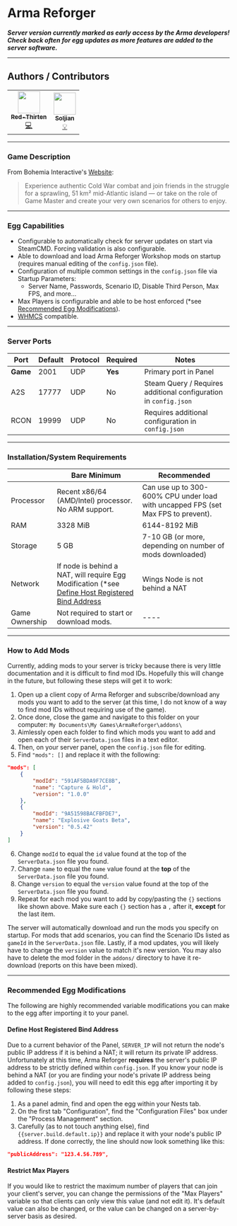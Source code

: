 # Arma Reforger

***Server version currently marked as early access by the Arma developers! Check back often for egg updates as more features are added to the server software.***
___

## Authors / Contributors

<!-- prettier-ignore-start -->
<!-- markdownlint-disable -->
<table>
    <tr>
        <td align="center">
            <a href="https://github.com/lilkingjr1">
                <img src="https://avatars.githubusercontent.com/u/4533989" width="50px;" alt=""/><br /><sub><b>Red-Thirten</b></sub>
            </a>
            <br />
            <a href="https://github.com/parkervcp/eggs/commits?author=lilkingjr1" title="Codes">💻</a>
        </td>
        <td align="center">
            <a href="https://github.com/Soljian">
                <img src="https://avatars.githubusercontent.com/u/4036453" width="50px;" alt=""/><br /><sub><b>Soljian</b></sub>
            </a>
            <br />
            <a href="https://github.com/parkervcp/eggs/commits?author=Soljian" title="Contributor">💡</a>
        </td>
    </tr>
</table>
<!-- markdownlint-enable -->
<!-- prettier-ignore-end -->

___

### Game Description

From Bohemia Interactive's [Website](https://reforger.armaplatform.com/):
> Experience authentic Cold War combat and join friends in the struggle for a sprawling, 51 km² mid-Atlantic island — or take on the role of Game Master and create your very own scenarios for others to enjoy.
___

### Egg Capabilities

- Configurable to automatically check for server updates on start via SteamCMD. Forcing validation is also configurable.
- Able to download and load Arma Reforger Workshop mods on startup (requires manual editing of the `config.json` file).
- Configuration of multiple common settings in the `config.json` file via Startup Parameters:
  - Server Name, Passwords, Scenario ID, Disable Third Person, Max FPS, and more...
- Max Players is configurable and able to be host enforced (\*see [Recommended Egg Modifications](#restrict-max-players)).
- [WHMCS](https://www.whmcs.com/) compatible.

___

### Server Ports

| Port | Default | Protocol | Required | Notes |
|---------|---------|---------|---------|---------|
| **Game** | 2001 | UDP | **Yes** | Primary port in Panel |
| A2S | 17777 | UDP | No | Steam Query / Requires additional configuration in `config.json` |
| RCON | 19999 | UDP | No | Requires additional configuration in `config.json` |

___

### Installation/System Requirements

|  | Bare Minimum | Recommended |
|---------|---------|---------|
| Processor | Recent x86/64 (AMD/Intel) processor. No ARM support. | Can use up to 300-600% CPU under load with uncapped FPS (set Max FPS to prevent). |
| RAM | 3328 MiB | 6144-8192 MiB |
| Storage | 5 GB | 7-10 GB (or more, depending on number of mods downloaded) |
| Network | If node is behind a NAT, will require Egg Modification (\*see [Define Host Registered Bind Address](#define-host-registered-bind-address) | Wings Node is not behind a NAT |
| Game Ownership | Not required to start or download mods. | ---- |

___

### How to Add Mods

Currently, adding mods to your server is tricky because there is very little documentation and it is difficult to find mod IDs. Hopefully this will change in the future, but following these steps will get it to work:

1. Open up a client copy of Arma Reforger and subscribe/download any mods you want to add to the server (at this time, I do not know of a way to find mod IDs without requiring use of the game).
2. Once done, close the game and navigate to this folder on your computer: `My Documents\My Games\ArmaReforger\addons\`
3. Aimlessly open each folder to find which mods you want to add and open each of their `ServerData.json` files in a text editor.
4. Then, on your server panel, open the `config.json` file for editing.
5. Find `"mods": []` and replace it with the following:

```json
"mods": [
	{
		"modId": "591AF5BDA9F7CE8B",
		"name": "Capture & Hold",
		"version": "1.0.0"
	},
	{
		"modId": "9A51598BACFBFDE7",
		"name": "Explosive Goats Beta",
		"version": "0.5.42"
	}
]
```

6. Change `modId` to equal the `id` value found at the top of the `ServerData.json` file you found.
7. Change `name` to equal the `name` value found at the **top** of the `ServerData.json` file you found.
8. Change `version` to equal the `version` value found at the top of the `ServerData.json` file you found.
9. Repeat for each mod you want to add by copy/pasting the `{}` sections like shown above. Make sure each `{}` section has a `,` after it, **except** for the last item.

The server will automatically download and run the mods you specify on startup. For mods that add scenarios, you can find the Scenario IDs listed as `gameId` in the `ServerData.json` file. Lastly, if a mod updates, you will likely have to change the `version` value to match it's new version. You may also have to delete the mod folder in the `addons/` directory to have it re-download (reports on this have been mixed).

___

### Recommended Egg Modifications

The following are highly recommended variable modifications you can make to the egg after importing it to your panel.

#### Define Host Registered Bind Address

Due to a current behavior of the Panel, `SERVER_IP` will not return the node's public IP address if it is behind a NAT; it will return its private IP address. Unfortunately at this time, Arma Reforger **requires** the server's public IP address to be strictly defined within `config.json`. If you know your node is behind a NAT (or you are finding your node's private IP address being added to `config.json`), you will need to edit this egg after importing it by following these steps:

1. As a panel admin, find and open the egg within your Nests tab.
2. On the first tab "Configuration", find the "Configuration Files" box under the "Process Management" section.
3. Carefully (as to not touch anything else), find `{{server.build.default.ip}}` and replace it with your node's public IP address. If done correctly, the line should now look something like this:

```json
"publicAddress": "123.4.56.789",
```

#### Restrict Max Players

If you would like to restrict the maximum number of players that can join your client's server, you can change the permissions of the "Max Players" variable so that clients can only view this value (and not edit it). It's default value can also be changed, or the value can be changed on a server-by-server basis as desired.